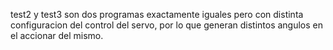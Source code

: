 test2 y test3 son dos programas exactamente iguales pero con distinta configuracion del control del servo, por lo que generan distintos angulos en el accionar del mismo.